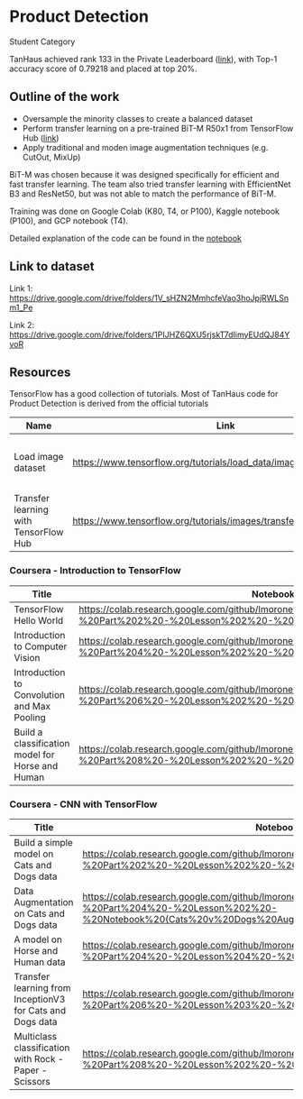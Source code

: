 # Product Detection

Student Category

TanHaus achieved rank 133 in the Private Leaderboard ([link](https://www.kaggle.com/c/shopee-product-detection-student/leaderboard)), with Top-1 accuracy score of 0.79218 and placed at top 20%.

## Outline of the work
- Oversample the minority classes to create a balanced dataset
- Perform transfer learning on a pre-trained BiT-M R50x1 from TensorFlow Hub ([link](https://tfhub.dev/google/bit/m-r50x1/1))
- Apply traditional and moden image augmentation techniques (e.g. CutOut, MixUp)

BiT-M was chosen because it was designed specifically for efficient and fast transfer learning. The team also tried transfer learning with EfficientNet B3 and ResNet50, but was not able to match the performance of BiT-M.

Training was done on Google Colab (K80, T4, or P100), Kaggle notebook (P100), and GCP notebook (T4).

Detailed explanation of the code can be found in the [notebook](notebook.ipynb)

## Link to dataset

Link 1: https://drive.google.com/drive/folders/1V_sHZN2MmhcfeVao3hoJpjRWLSnm1_Pe

Link 2: https://drive.google.com/drive/folders/1PIJHZ6QXU5rjskT7dIimyEUdQJ84YvoR

## Resources

TensorFlow has a good collection of tutorials. Most of TanHaus code for Product Detection is derived from the official tutorials

Name | Link | What
-----|------|------
Load image dataset | https://www.tensorflow.org/tutorials/load_data/images | Use `tf.data.Dataset` for fast and efficient data loading
Transfer learning with TensorFlow Hub| https://www.tensorflow.org/tutorials/images/transfer_learning_with_hub | Transfer learning from a model on TensorFlow Hub

### Coursera - Introduction to TensorFlow

Title | Notebook link
------|--------------
TensorFlow Hello World | https://colab.research.google.com/github/lmoroney/dlaicourse/blob/master/Course%201%20-%20Part%202%20-%20Lesson%202%20-%20Notebook.ipynb
Introduction to Computer Vision | https://colab.research.google.com/github/lmoroney/dlaicourse/blob/master/Course%201%20-%20Part%204%20-%20Lesson%202%20-%20Notebook.ipynb
Introduction to Convolution and Max Pooling | https://colab.research.google.com/github/lmoroney/dlaicourse/blob/master/Course%201%20-%20Part%206%20-%20Lesson%202%20-%20Notebook.ipynb
Build a classification model for Horse and Human | https://colab.research.google.com/github/lmoroney/dlaicourse/blob/master/Course%201%20-%20Part%208%20-%20Lesson%202%20-%20Notebook.ipynb

### Coursera - CNN with TensorFlow

Title | Notebook link
------|--------------
Build a simple model on Cats and Dogs data | https://colab.research.google.com/github/lmoroney/dlaicourse/blob/master/Course%202%20-%20Part%202%20-%20Lesson%202%20-%20Notebook.ipynb
Data Augmentation on Cats and Dogs data | https://colab.research.google.com/github/lmoroney/dlaicourse/blob/master/Course%202%20-%20Part%204%20-%20Lesson%202%20-%20Notebook%20(Cats%20v%20Dogs%20Augmentation).ipynb
A model on Horse and Human data | https://colab.research.google.com/github/lmoroney/dlaicourse/blob/master/Course%202%20-%20Part%204%20-%20Lesson%204%20-%20Notebook.ipynb
Transfer learning from InceptionV3 for Cats and Dogs data | https://colab.research.google.com/github/lmoroney/dlaicourse/blob/master/Course%202%20-%20Part%206%20-%20Lesson%203%20-%20Notebook.ipynb
Multiclass classification with Rock - Paper - Scissors | https://colab.research.google.com/github/lmoroney/dlaicourse/blob/master/Course%202%20-%20Part%208%20-%20Lesson%202%20-%20Notebook%20(RockPaperScissors).ipynb
